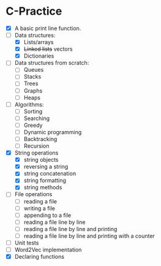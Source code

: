 # C-Practice

- [x] A basic print line function.
- [ ] Data structures:
    - [x] Lists/arrays
    - [x] <s>Linked lists</s> vectors
    - [x] Dictionaries
- [ ] Data structures from scratch:
    - [ ] Queues
    - [ ] Stacks
    - [ ] Trees
    - [ ] Graphs
    - [ ] Heaps
- [ ] Algorithms:
    - [ ] Sorting
    - [ ] Searching
    - [ ] Greedy
    - [ ] Dynamic programming
    - [ ] Backtracking
    - [ ] Recursion
- [x] String operations
    - [x] string objects
    - [x] reversing a string
    - [x] string concatenation
    - [x] string formatting
    - [x] string methods
- [ ] File operations
    - [ ] reading a file
    - [ ] writing a file
    - [ ] appending to a file
    - [ ] reading a file line by line
    - [ ] reading a file line by line and printing
    - [ ] reading a file line by line and printing with a counter
- [ ] Unit tests
- [ ] Word2Vec implementation
- [x] Declaring functions
